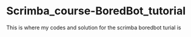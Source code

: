 # Scrimba_course-BoredBot_tutorial
This is where my codes and solution for the scrimba boredbot turial is
